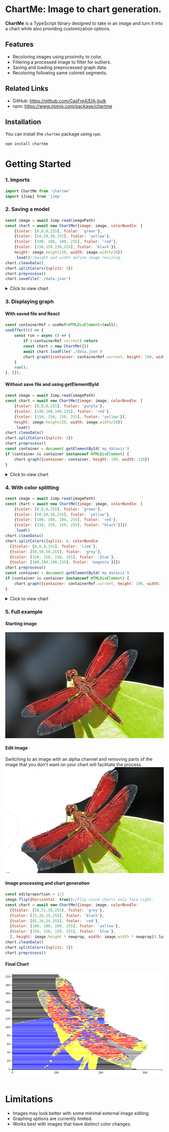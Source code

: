 # ChartMe: Image to chart generation.

**ChartMe** is a TypeScript library designed to take in an image and turn it into a chart while also providing customization options. 

## Features
- Recoloring images using proximity to color.
- Filtering a processed image to filter for outliers.
- Saving and loading preprocessed graph data.
- Recoloring following same colored segments.

## Related Links
* GitHub: https://github.com/CasFre4/EIA-bulk
* npm: https://www.npmjs.com/package/chartme

## Installation

You can install the `chartme` package using `npm`:

```bash
npm install chartme
```

# Getting Started
### 1. Imports
```js
import ChartMe from 'chartme'
import {Jimp} from 'jimp'
```
### 2. Saving a model
```js
const image = await Jimp.read(imagePath)
const chart = await new ChartMe({image: image, colorBundle: [
    {tcolor: [0,0,0,255], fcolor: 'green'},
    {tcolor: [50,50,50,255], fcolor: 'yellow'},
    {tcolor: [100, 100, 100, 255], fcolor: 'red'},
    {tcolor: [150,150,150,255], fcolor: 'black'}],
    height: image.height/20, width: image.width/20})
    .load()//height and width define image resizing.
chart.cleanData()
chart.splitColors({splits: 3})
chart.preprocess()
chart.saveFile('./data.json')
```
<details>
<summary> Click to view chart </summary></br>

![Example Chart](https://raw.githubusercontent.com/CasFre4/ChartMe/refs/heads/master/images/greenyellowredblack.png)
</details>

### 3. Displaying graph
#### With saved file and React
```js
const containerRef = useRef<HTMLDivElement>(null);
useEffect(() => {
    const run = async () => {
        if (!containerRef.current) return
        const chart = new ChartMe({})
        await chart.loadFile('./data.json')
        chart.graph({container: containerRef.current, height: 190, width: 120})//height and width define size of chart
    }
    run();
}, []);
```
#### Without save file and using getElementById
```js
const image = await Jimp.read(imagePath)
const chart = await new ChartMe({image: image, colorBundle: [
    {tcolor: [0,0,0,255], fcolor: 'purple'},
    {tcolor: [100,100,100,255], fcolor: 'red'},
    {tcolor: [150, 150, 150, 255], fcolor: 'yellow'}],
    height: image.height/20, width: image.width/20})
    .load()
chart.cleanData()
chart.splitColors({splits: 3})
chart.preprocess()
const container = document.getElementById('my_dataviz')
if (container && container instanceof HTMLDivElement) {
    chart.graph({container: container, height: 190, width: 120})
}
```
<details>
<summary> Click to view chart </summary></br>

![Example Chart](https://raw.githubusercontent.com/CasFre4/ChartMe/refs/heads/master/images/purpleredyellow.png)
</details>

### 4. With color splitting
```js
const image = await Jimp.read(imagePath)
const chart = await new ChartMe({image: image, colorBundle: [
    {tcolor: [0,0,0,255], fcolor: 'green'},
    {tcolor: [50,50,50,255], fcolor: 'yellow'},
    {tcolor: [100, 100, 100, 255], fcolor: 'red'},
    {tcolor: [150, 150, 150, 255], fcolor: "black"}]})
    .load()
chart.cleanData()
chart.splitColors({splits: 4, colorBundle:
  [{tcolor: [0,0,0,255], fcolor: 'lime'},
  {tcolor: [50,50,50,255], fcolor: 'grey'},
  {tcolor: [150, 150, 150, 255], fcolor: 'blue'},
  {tcolor: [100,100,100,255], fcolor: 'magenta'}]})
chart.preprocess()
const container = document.getElementById('my_dataviz')
if (container && container instanceof HTMLDivElement) {
    chart.graph({container: containerRef.current, height: 190, width: 120})
}
```
<details>
<summary> Click to view chart </summary></br>

![Example Chart](https://raw.githubusercontent.com/CasFre4/ChartMe/refs/heads/master/images/splitgreenyellowredblack.png)
</details>

### 5. Full example
<!-- <details>
<summary> Starting image </summary></br> -->
#### Starting image
![Example Chart](https://raw.githubusercontent.com/CasFre4/ChartMe/refs/heads/master/images/reddragon.jpg)
#### Edit image
Switching to an image with an alpha channel and removing parts of the image that you don't want on your chart will facilitate the process.
![Example Chart](https://raw.githubusercontent.com/CasFre4/ChartMe/refs/heads/master/images/reddragonedited.png)
####  Image processing and chart generation
```js
const editproportion = 1/2
image.flip({horizontal: true})//Flip since charts only face right.
const chart = await new ChartMe({image: image, colorBundle: 
  [{tcolor: [50,51,50,255], fcolor: 'grey'},
  {tcolor: [33,28,25,255], fcolor: 'black'},
  {tcolor: [85,24,24,255], fcolor: 'red'},
  {tcolor: [100, 100, 100, 255], fcolor: 'yellow'},
  {tcolor: [150, 150, 150, 255], fcolor: 'blue'},
  ], height: image.height * newprop, width: image.width * newprop}).load()
chart.cleanData()
chart.splitColors({splits: 5})
chart.preprocess()
```
#### Final Chart
![Example Chart](https://raw.githubusercontent.com/CasFre4/ChartMe/refs/heads/master/images/reddragonchart.png)
</br>
</br>

# Limitations
- Images may look better with some minimal external image editing.
- Graphing options are currently limited.
- Works best with images that have distinct color changes.